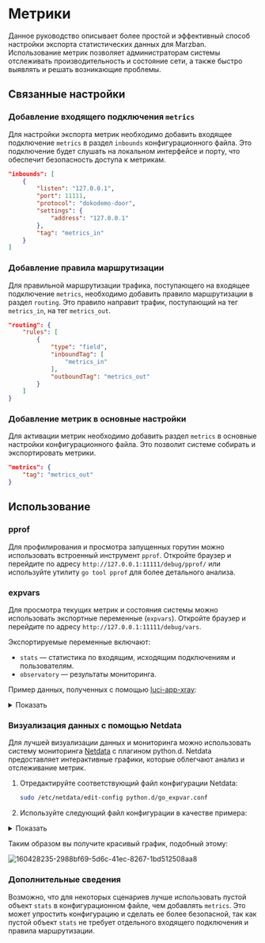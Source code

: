 # Метрики

Данное руководство описывает более простой и эффективный способ настройки экспорта статистических данных для Marzban. Использование метрик позволяет администраторам системы отслеживать производительность и состояние сети, а также быстро выявлять и решать возникающие проблемы.

## Связанные настройки

### Добавление входящего подключения `metrics`

Для настройки экспорта метрик необходимо добавить входящее подключение `metrics` в раздел `inbounds` конфигурационного файла. Это подключение будет слушать на локальном интерфейсе и порту, что обеспечит безопасность доступа к метрикам.

```json
"inbounds": [
    {
        "listen": "127.0.0.1",
        "port": 11111,
        "protocol": "dokodemo-door",
        "settings": {
            "address": "127.0.0.1"
        },
        "tag": "metrics_in"
    }
]
```

### Добавление правила маршрутизации

Для правильной маршрутизации трафика, поступающего на входящее подключение `metrics`, необходимо добавить правило маршрутизации в раздел `routing`. Это правило направит трафик, поступающий на тег `metrics_in`, на тег `metrics_out`.

```json
"routing": {
    "rules": [
        {
            "type": "field",
            "inboundTag": [
                "metrics_in"
            ],
            "outboundTag": "metrics_out"
        }
    ]
}
```

### Добавление метрик в основные настройки

Для активации метрик необходимо добавить раздел `metrics` в основные настройки конфигурационного файла. Это позволит системе собирать и экспортировать метрики.

```json
"metrics": {
    "tag": "metrics_out"
}
```

## Использование

### pprof

Для профилирования и просмотра запущенных горутин можно использовать встроенный инструмент `pprof`. Откройте браузер и перейдите по адресу `http://127.0.0.1:11111/debug/pprof/` или используйте утилиту `go tool pprof` для более детального анализа.

### expvars

Для просмотра текущих метрик и состояния системы можно использовать экспортные переменные (`expvars`). Откройте браузер и перейдите по адресу `http://127.0.0.1:11111/debug/vars`.

Экспортируемые переменные включают:
- `stats` — статистика по входящим, исходящим подключениям и пользователям.
- `observatory` — результаты мониторинга.

Пример данных, полученных с помощью [luci-app-xray](https://github.com/yichya/luci-app-xray):

<details><summary>Показать</summary><br>

```json
{
    "observatory": {
        "tcp_outbound": {
            "alive": true,
            "delay": 782,
            "outbound_tag": "tcp_outbound",
            "last_seen_time": 1648477189,
            "last_try_time": 1648477189
        },
        "udp_outbound": {
            "alive": true,
            "delay": 779,
            "outbound_tag": "udp_outbound",
            "last_seen_time": 1648477191,
            "last_try_time": 1648477191
        }
    },
    "stats": {
        "inbound": {
            "api": {
                "downlink": 0,
                "uplink": 0
            },
            "dns_server_inbound_5300": {
                "downlink": 14286,
                "uplink": 5857
            },
            "http_inbound": {
                "downlink": 74460,
                "uplink": 10231
            },
            "https_inbound": {
                "downlink": 0,
                "uplink": 0
            },
            "metrics": {
                "downlink": 6327,
                "uplink": 1347
            },
            "socks_inbound": {
                "downlink": 19925615,
                "uplink": 5512
            },
            "tproxy_tcp_inbound": {
                "downlink": 4739161,
                "uplink": 1568869
            },
            "tproxy_udp_inbound": {
                "downlink": 0,
                "uplink": 2608142
            }
        },
        "outbound": {
            "blackhole_outbound": {
                "downlink": 0,
                "uplink": 0
            },
            "direct": {
                "downlink": 97714548,
                "uplink": 3234617
            },
            "dns_server_outbound": {
                "downlink": 7116,
                "uplink": 2229
            },
            "manual_tproxy_outbound_tcp_1": {
                "downlink": 0,
                "uplink": 0
            },
            "manual_tproxy_outbound_udp_1": {
                "downlink": 0,
                "uplink": 0
            },
            "tcp_outbound": {
                "downlink": 23873238,
                "uplink": 1049595
            },
            "udp_outbound": {
                "downlink": 639282,
                "uplink": 74634
            }
        },
        "user": {}
    }
}
```
</details>

### Визуализация данных с помощью Netdata

Для лучшей визуализации данных и мониторинга можно использовать систему мониторинга [Netdata](https://github.com/netdata/netdata) с плагином python.d. Netdata предоставляет интерактивные графики, которые облегчают анализ и отслеживание метрик.

1. Отредактируйте соответствующий файл конфигурации Netdata:

   ```sh
   sudo /etc/netdata/edit-config python.d/go_expvar.conf
   ```

2. Используйте следующий файл конфигурации в качестве примера:

<details><summary>Показать</summary><br>

```
xray:
  name: 'xray'
  update_every: 2
  url: 'http://127.0.0.1:11111/debug/vars'
  collect_memstats: false
  extra_charts:
     - id: 'inbounds'
       options:
         name: 'inbounds'
         title: 'Xray System Inbounds'
         units: bytes
         family: xray
         context: xray.inbounds
         chart_type: line
       lines:
         - expvar_key: stats.inbound.tproxy_tcp_inbound.downlink
           id: 'tcp.downlink'
           algorithm: incremental
           expvar_type: int
         - expvar_key: stats.inbound.tproxy_udp_inbound.downlink
           id: 'udp.downlink'
           algorithm: incremental
           expvar_type: int
         - expvar_key: stats.inbound.http_inbound.downlink
           id: 'http.downlink'
           algorithm: incremental
           expvar_type: int
         - expvar_key: stats.inbound.https_inbound.downlink
           id: 'https.downlink'
           algorithm: incremental
           expvar_type: int
         - expvar_key: stats.inbound.socks_inbound.downlink
           id: 'socks.downlink'
           algorithm: incremental
           expvar_type: int
         - expvar_key: stats.inbound.tproxy_tcp_inbound.uplink
           id: 'tcp.uplink'
           algorithm: incremental
           expvar_type: int
         - expvar_key: stats.inbound.tproxy_udp_inbound.uplink
           id: 'udp.uplink'
           algorithm: incremental
           expvar_type: int
         - expvar_key: stats.inbound.http_inbound.uplink
           id: 'http.uplink'
           algorithm: incremental
           expvar_type: int
         - expvar_key: stats.inbound.https_inbound.uplink
           id: 'https.uplink'
           algorithm: incremental
           expvar_type: int
         - expvar_key: stats.inbound.socks_inbound.uplink
           id: 'socks.uplink'
           algorithm: incremental
           expvar_type: int
     - id: 'outbounds'
       options:
         name: 'outbounds'
         title: 'Xray System Outbounds'
         units: bytes
         family: xray
         context: xray.outbounds
         chart_type: line
       lines:
         - expvar_key: stats.outbound.tcp_outbound.downlink
           id: 'tcp.downlink'
           algorithm: incremental
           expvar_type: int
         - expvar_key: stats.outbound.udp_outbound.downlink
           id: 'udp.downlink'
           algorithm: incremental
           expvar_type: int
         - expvar_key: stats.outbound.direct.downlink
           id: 'direct.downlink'
           algorithm: incremental
           expvar_type: int
         - expvar_key: stats.outbound.tcp_outbound.uplink
           id: 'tcp.uplink'
           algorithm: incremental
           expvar_type: int
         - expvar_key: stats.outbound.udp_outbound.uplink
           id: 'udp.uplink'
           algorithm: incremental
           expvar_type: int
         - expvar_key: stats.outbound.direct.uplink
           id: 'direct.uplink'
           algorithm: incremental
           expvar_type: int
     - id: 'observatory'
       options:
         name: 'observatory'
         title: 'Xray Observatory Metrics'
         units: milliseconds
         family: xray
         context: xray.observatory
         chart_type: line
       lines:
         - expvar_key: observatory.tcp_outbound.delay
           id: tcp
           expvar_type: int
         - expvar_key: observatory.udp_outbound.delay
           id: udp
           expvar_type: int
```
</details>

Таким образом вы получите красивый график, подобный этому:

![160428235-2988bf69-5d6c-41ec-8267-1bd512508aa8](https://github.com/chika0801/Xray-docs-next/assets/88967758/455e88ce-ced2-4593-a9fa-425bb293215b)

### Дополнительные сведения

Возможно, что для некоторых сценариев лучше использовать пустой объект `stats` в конфигурационном файле, чем добавлять `metrics`. Это может упростить конфигурацию и сделать ее более безопасной, так как пустой объект `stats` не требует отдельного входящего подключения и правила маршрутизации.
